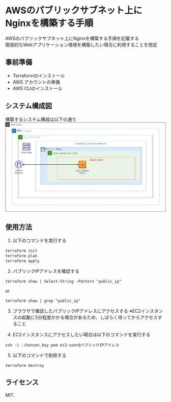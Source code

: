 # AWSのパブリックサブネット上にNginxを構築する手順

AWSのパブリックサブネット上にNginxを構築する手順を記載する<br>
簡易的なWebアプリケーション環境を構築したい場合に利用することを想定

## 事前準備
- Terraformのインストール
- AWS アカウントの準備
- AWS CLIのインストール

## システム構成図
構築するシステム構成は以下の通り
<img src="./img/aws_nginx.jpg" alt="AWSシステム構成" title="AWSシステム構成">

## 使用方法
1. 以下のコマンドを実行する
```
terraform init
terraform plan
terraform apply
```
2. パブリックIPアドレスを確認する
```
terraform show | Select-String -Pattern "public_ip"
```
or
```
terraform show | grep "public_ip"
```
3. ブラウザで確認したパブリックIPアドレスにアクセスする
※EC2インスタンスの起動に5分程度かかる場合があるため、しばらく待ってからアクセスすること

4. EC2インスタンスにアクセスしたい場合は以下のコマンドを実行する
```
ssh -i .\hanson_key.pem ec2-user@パブリックIPアドレス
```
5. 以下のコマンドで削除する
```
terraform destroy
```

## ライセンス
MIT.